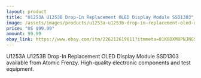 ```yaml
---
layout: product
title: "U1253A U1253B Drop-In Replacement OLED Display Module SSD1303"
image: /assets/images/products/u1253a-u1253b-drop-in-replacement-oled-display-module-ssd1303.jpg
price: "US $99.99"
amount: 99.99
ebay_link: https://www.ebay.com/itm/226212619611?itmmeta=01K0DXM8PNJNGSH8BPF89RD8WN&hash=item34ab52a55b:g:xQ0AAOSwvlhme3CU
---
```


U1253A U1253B Drop-In Replacement OLED Display Module SSD1303 available from Atomic Frenzy. High-quality electronic components and test equipment.
